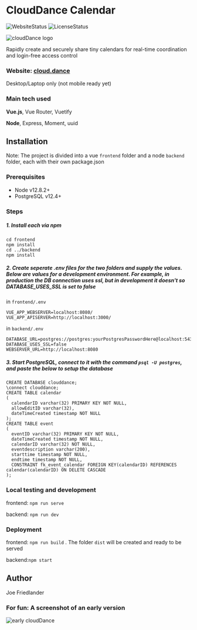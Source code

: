# CloudDance Calendar
![WebsiteStatus](https://img.shields.io/website?url=https%3A%2F%2Fcloud.dance) ![LicenseStatus](https://img.shields.io/badge/license-MIT-blue)

![cloudDance logo](https://user-images.githubusercontent.com/16908677/102152414-f1c64a80-3e42-11eb-9d5d-3a8b390ccca9.png)

Rapidly create and securely share tiny calendars for real-time coordination and login-free access control 

### Website: [cloud.dance](https://cloud.dance)
Desktop/Laptop only (not mobile ready yet)

### Main tech used
**Vue.js**, Vue Router, Vuetify

**Node**, Express, Moment, uuid

## Installation
Note: The project is divided into a vue `frontend` folder and a node `backend` folder, each with their own package.json
### Prerequisites

* Node v12.8.2+
* PostgreSQL v12.4+

### Steps

##### 1. Install each via npm
```
cd frontend
npm install
cd ../backend
npm install
```
##### 2. Create seperate .env files for the two folders and supply the values. Below are values for a development environment. For example, in production the DB connection uses ssl, but in development it doesn't so DATABASE_USES_SSL is set to false

in `frontend/.env`
```
VUE_APP_WEBSERVER=localhost:8080/
VUE_APP_APISERVER=http://localhost:3000/
```
in `backend/.env`
```
DATABASE_URL=postgres://postgres:yourPostgresPasswordHere@localhost:5432/clouddance
DATABASE_USES_SSL=false
WEBSERVER_URL=http://localhost:8080
```

##### 3. Start PostgreSQL, connect to it with the command `psql -U postgres`, and paste the below to setup the database
```
CREATE DATABASE clouddance;
\connect clouddance;
CREATE TABLE calendar
( 
  calendarID varchar(32) PRIMARY KEY NOT NULL,
  allowEditID varchar(32),
  dateTimeCreated timestamp NOT NULL
);
CREATE TABLE event
( 
  eventID varchar(32) PRIMARY KEY NOT NULL,
  dateTimeCreated timestamp NOT NULL,
  calendarID varchar(32) NOT NULL,
  eventdescription varchar(200), 
  starttime timestamp NOT NULL,
  endtime timestamp NOT NULL,
  CONSTRAINT fk_event_calendar FOREIGN KEY(calendarID) REFERENCES calendar(calendarID) ON DELETE CASCADE
);
```

### Local testing and development

frontend: `npm run serve`

backend: `npm run dev`

### Deployment

frontend: `npm run build` . The folder `dist` will be created and ready to be served

backend:`npm start`

## Author
Joe Friedlander

### For fun: A screenshot of an early version
![early cloudDance](https://user-images.githubusercontent.com/16908677/93009693-0c420c80-f552-11ea-98a8-2cfaad0339c1.PNG)
